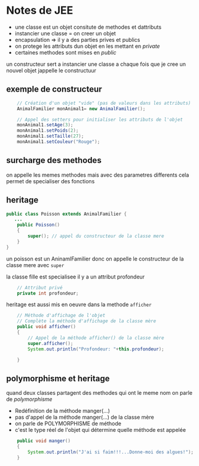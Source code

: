 # Notes de JEE

- une classe est un objet consitute de methodes et dattributs
- instancier une classe = on creer un objet
- encapsulation => il y a des parties prives et publics
- on protege les attributs dun objet en les mettant en _private_
- certaines methodes sont mises en _public_

un constructeur sert a instancier une classe
a chaque fois que je cree un nouvel objet jappelle le constructuur

## exemple de constructeur

```java
	// Création d'un objet "vide" (pas de valeurs dans les attributs)
	AnimalFamilier monAnimal1= new AnimalFamilier();

	// Appel des setters pour initialiser les attributs de l'objet
	monAnimal1.setAge(3);
	monAnimal1.setPoids(2);
	monAnimal1.setTaille(27);
	monAnimal1.setCouleur("Rouge");
```

## surcharge des methodes

on appelle les memes methodes mais avec des parametres differents
cela permet de specialiser des fonctions

## heritage

```java
public class Poisson extends AnimalFamilier {
   ...
    public Poisson()
    {
        super(); // appel du constructeur de la classe mere
    }
}
```

un poisson est un AninamlFamilier donc on appelle le constructeur de la classe mere
avec `super`

la classe fille est specialisee il y a un attribut profondeur

```java
    // Attribut privé
    private int profondeur;
```

heritage est aussi mis en oeuvre dans la methode `afficher`

```java
    // Méthode d'affichage de l'objet
    // Complète la méthode d'affichage de la classe mère
    public void afficher()
    {
        // Appel de la méthode afficher() de la classe mère
        super.afficher();
        System.out.println("Profondeur: "+this.profondeur);

    }
```

## polymorphisme et heritage

quand deux classes partagent des methodes qui ont le meme nom on parle de _polymorphisme_

- Redéfinition de la méthode manger(...)
- pas d'appel de la méthode manger(...) de la classe mère
- on parle de POLYMORPHISME de méthode
- c'est le type réel de l'objet qui détermine quelle méthode est appelée

```java
    public void manger()
    {
        System.out.println("J'ai si faim!!!...Donne-moi des algues!");
    }
```
